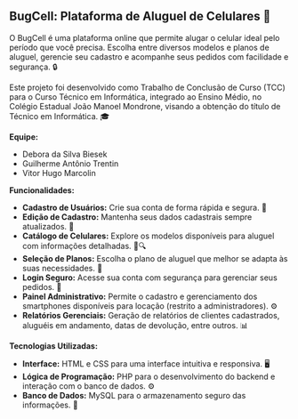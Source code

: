 ## BugCell: Plataforma de Aluguel de Celulares 📱

O BugCell é uma plataforma online que permite alugar o celular ideal pelo período que você precisa.  Escolha entre diversos modelos e planos de aluguel, gerencie seu cadastro e acompanhe seus pedidos com facilidade e segurança. 🔒

Este projeto foi desenvolvido como Trabalho de Conclusão de Curso (TCC) para o Curso Técnico em Informática, integrado ao Ensino Médio, no Colégio Estadual João Manoel Mondrone, visando a obtenção do título de Técnico em Informática. 🎓

**Equipe:**

* Debora da Silva Biesek
* Guilherme Antônio Trentin
* Vitor Hugo Marcolin

**Funcionalidades:**

* **Cadastro de Usuários:**  Crie sua conta de forma rápida e segura. 📝
* **Edição de Cadastro:**  Mantenha seus dados cadastrais sempre atualizados. 🔄
* **Catálogo de Celulares:** Explore os modelos disponíveis para aluguel com informações detalhadas. 📱🔍
* **Seleção de Planos:** Escolha o plano de aluguel que melhor se adapta às suas necessidades. 📅
* **Login Seguro:** Acesse sua conta com segurança para gerenciar seus pedidos. 🔐
* **Painel Administrativo:** Permite o cadastro e gerenciamento dos smartphones disponíveis para locação (restrito a administradores). ⚙️
* **Relatórios Gerenciais:**  Geração de relatórios de clientes cadastrados, aluguéis em andamento, datas de devolução, entre outros. 📊

**Tecnologias Utilizadas:**

* **Interface:** HTML e CSS para uma interface intuitiva e responsiva. 🖥️
* **Lógica de Programação:** PHP para o desenvolvimento do backend e interação com o banco de dados. ⚙️
* **Banco de Dados:** MySQL para o armazenamento seguro das informações. 💾
